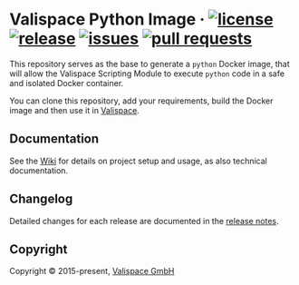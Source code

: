 # Valispace Python Image &middot; [![license](https://img.shields.io/github/license/valispace/valifn-python?style=plastic)](LICENSE) [![release](https://img.shields.io/github/v/release/valispace/valifn-python?include_prereleases&style=plastic)](https://github.com/valispace/valifn-python/releases) [![issues](https://img.shields.io/github/issues/valispace/valifn-python?style=plastic)](https://github.com/valispace/valifn-python/issues) [![pull requests](https://img.shields.io/github/issues-pr/valispace/valifn-python?style=plastic)](https://github.com/valispace/valifn-python/pulls)

This repository serves as the base to generate a `python` Docker image, that will allow the Valispace Scripting Module to execute `python` code in a safe and isolated Docker container.

You can clone this repository, add your requirements, build the Docker image and then use it in [Valispace](https://github.com/valispace).


## Documentation

See the [Wiki](https://github.com/valispace/valifn-python/wiki) for details on project setup and usage, as also technical documentation.


## Changelog

Detailed changes for each release are documented in the [release notes](https://github.com/valispace/valifn-python/releases).


## Copyright

Copyright &copy; 2015-present, [Valispace GmbH](https://www.valispace.com/about-us/)
